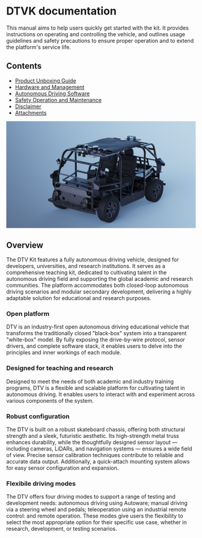# DTVK documentation

This manual aims to help users quickly get started with the kit. It provides instructions on operating and controlling the vehicle, and outlines usage guidelines and safety precautions to ensure proper operation and to extend the platform's service life.

## Contents

- [Product Unboxing Guide](product-unboxing-guide.md)
- [Hardware and Management](hardware-and-management.md)
- [Autonomous Driving Software](autonomous-driving-software.md)
- [Safety Operation and Maintenance](safety-operation-and-maintenance.md)
- [Disclaimer](disclaimer.md)
- [Attachments](attachments.md)

![Alt text](images/dtvk_doc_01.png)

## Overview

The DTV Kit features a fully autonomous driving vehicle, designed for developers, universities, and research institutions. It serves as a comprehensive teaching kit, dedicated to cultivating talent in the autonomous driving field and supporting the global academic and research communities. The platform accommodates both closed-loop autonomous driving scenarios and modular secondary development, delivering a highly adaptable solution for educational and research purposes.

### Open platform
DTV is an industry-first open autonomous driving educational vehicle that transforms the traditionally closed "black-box" system into a transparent "white-box" model. By fully exposing the drive-by-wire protocol, sensor drivers, and complete software stack, it enables users to delve into the principles and inner workings of each module. 

### Designed for teaching and research
Designed to meet the needs of both academic and industry training programs, DTV is a flexible and scalable platform for cultivating talent in autonomous driving. It enables users to interact with and experiment across various components of the system.

### Robust configuration
The DTV is built on a robust skateboard chassis, offering both structural strength and a sleek, futuristic aesthetic. Its high-strength metal truss enhances durability, while the thoughtfully designed sensor layout — including cameras, LiDARs, and navigation systems — ensures a wide field of view. Precise sensor calibration techniques contribute to reliable and accurate data output. Additionally, a quick-attach mounting system allows for easy sensor configuration and expansion.

### Flexibile driving modes
The DTV offers four driving modes to support a range of testing and development needs: autonomous driving using Autoware; manual driving via a steering wheel and pedals; teleoperation using an industrial remote control: and remote operation. These modes give users the flexibility to select the most appropriate option for their specific use case, whether in research, development, or testing scenarios.




